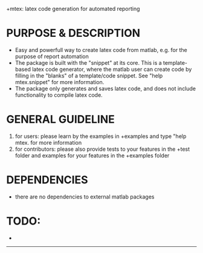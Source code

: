 +mtex: latex code generation for automated reporting

# PURPOSE & DESCRIPTION
   - Easy and powerfull way to create latex code from matlab, e.g. for the
   purpose of report automation
   - The package is built with the "snippet" at its core. This is a
   template-based latex code generator, where the matlab user can create
   code by filling in the "blanks" of a template/code snippet. See "help
   mtex.snippet" for more information.
   - The package only generates and saves latex code, and does not include
   functionality to compile latex code.

# GENERAL GUIDELINE
   1. for users: please learn by the examples in +examples and type "help
      mtex.<function> for more information
   2. for contributors: please also provide tests to your features in the
      +test folder and examples for your features in the +examples folder

# DEPENDENCIES
 - there are no dependencies to external matlab packages

# TODO:
 - 
 
*************************************************************************
